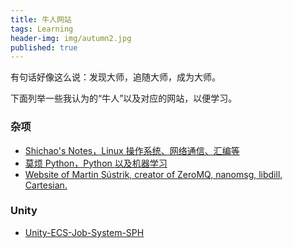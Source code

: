 ```yaml
---
title: 牛人网站
tags: Learning
header-img: img/autumn2.jpg
published: true
---
```


有句话好像这么说：发现大师，追随大师，成为大师。

下面列举一些我认为的“牛人”以及对应的网站，以便学习。

### 杂项

+ [Shichao's Notes，Linux 操作系统、网络通信、汇编等](https://notes.shichao.io)
+ [莫烦 Python，Python 以及机器学习](https://morvanzhou.github.io)
+ [Website of Martin Sústrik, creator of ZeroMQ, nanomsg, libdill, Cartesian.](http://250bpm.com)


### Unity

+ [Unity-ECS-Job-System-SPH](https://github.com/leonardo-montes/Unity-ECS-Job-System-SPH)
